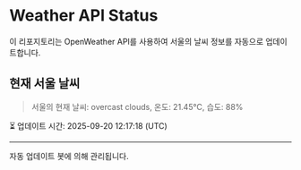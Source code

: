
# Weather API Status

이 리포지토리는 OpenWeather API를 사용하여 서울의 날씨 정보를 자동으로 업데이트합니다.

## 현재 서울 날씨
> 서울의 현재 날씨: overcast clouds, 온도: 21.45°C, 습도: 88%

⏳ 업데이트 시간: 2025-09-20 12:17:18 (UTC)

---
자동 업데이트 봇에 의해 관리됩니다.
